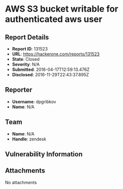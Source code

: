 # AWS S3 bucket writable for authenticated aws user

## Report Details
- **Report ID**: 131523
- **URL**: https://hackerone.com/reports/131523
- **State**: Closed
- **Severity**: N/A
- **Submitted**: 2016-04-17T12:59:13.476Z
- **Disclosed**: 2016-11-29T22:43:37.895Z

## Reporter
- **Username**: dpgribkov
- **Name**: N/A

## Team
- **Name**: N/A
- **Handle**: zendesk

## Vulnerability Information


## Attachments
No attachments
